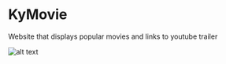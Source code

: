 # KyMovie

Website that displays popular movies and links to youtube trailer


![alt text](https://raw.githubusercontent.com/kylieleathers/KyMovie/main/img/MainView.png)
